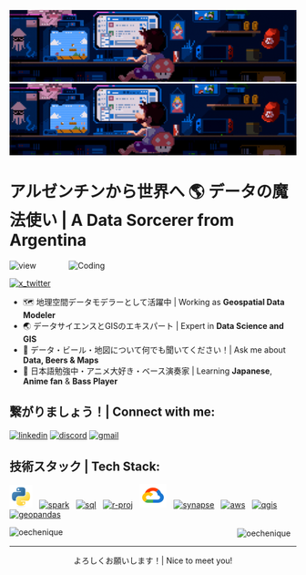 ![MasterHead](https://github.com/oechenique/oechenique/blob/main/data/mario_banner.gif)
![MasterHead](https://github.com/oechenique/oechenique/blob/main/data/mario_banner.gif)

# アルゼンチンから世界へ 🌎 データの魔法使い | A Data Sorcerer from Argentina

<img align="right" alt="Coding" width="400" src="https://64.media.tumblr.com/ba114d240ed9d19e927a725cc599b038/tumblr_o8ol0qfp3d1r4gsiio1_1280.gifv">

<p><img src="https://komarev.com/ghpvc/?username=oechenique&label=訪問者数&color=0e75b6&style=flat" alt="view" style="width: 10%;"/></p>
<p><a href="https://twitter.com/gastonechenique" target="blank"><img src="https://img.shields.io/twitter/follow/gastonechenique?logo=x&style=for-the-badge" alt="x_twitter" style="width: 20%;" /></a></p>

- 🗺️ 地理空間データモデラーとして活躍中 | Working as **Geospatial Data Modeler**
- 🌏 データサイエンスとGISのエキスパート | Expert in **Data Science and GIS**
- 🍺 データ・ビール・地図について何でも聞いてください！| Ask me about **Data, Beers & Maps**
- 🎌 日本語勉強中・アニメ大好き・ベース演奏家 | Learning **Japanese**, **Anime fan** & **Bass Player**

## 繋がりましょう！| Connect with me:

<a href="https://linkedin.com/in/gaston-echenique" target="blank"><img align="center" src="https://raw.githubusercontent.com/rahuldkjain/github-profile-readme-generator/master/src/images/icons/Social/linked-in-alt.svg" alt="linkedin" height="30" width="40" /></a>
<a href="https://discord.com/channels/@gastonechenique" target="blank"><img align="center" src="https://static.vecteezy.com/system/resources/previews/018/930/718/original/discord-logo-discord-icon-transparent-free-png.png" alt="discord" height="60" width="60"/></a>
<a href="mailto:gastonechenique@gmail.com" target="_blank"><img align="center" src="https://cdn.freelogovectors.net/wp-content/uploads/2023/04/new_gmail_logo-freelogovectors.net_.png" alt="gmail" height="60" width="120"/></a>

## 技術スタック | Tech Stack:

<p align="left"> 
<a href="https://www.python.org" target="_blank" rel="noreferrer"> <img src="https://raw.githubusercontent.com/devicons/devicon/master/icons/python/python-original.svg" alt="python" width="40" height="40"/></a>
&#160;
<a href="https://spark.apache.org/" target="_blank" rel="noreferrer"> <img src="https://upload.wikimedia.org/wikipedia/commons/f/f3/Apache_Spark_logo.svg" alt="spark" width="80" height="40"/></a>
&#160;
<a href="https://en.wikipedia.org/wiki/SQL" target="_blank" rel="noreferrer"> <img src="https://upload.wikimedia.org/wikipedia/commons/8/87/Sql_data_base_with_logo.png" alt="sql" width="90" height="40"/></a>
&#160;
<a href="https://www.r-project.org/" target="_blank" rel="noreferrer"> <img src="https://www.r-project.org/Rlogo.png" alt="r-proj" width="50" height="40"/></a>
&#160;
<a href="https://cloud.google.com" target="_blank" rel="noreferrer"> <img src="https://github.com/oechenique/oechenique/blob/main/data/icons8-google-cloud-48.png" alt="gcp" width="48" height="42"/></a>
&#160;
<a href="https://azure.microsoft.com/en-us/products/synapse-analytics/" target="_blank" rel="noreferrer"> <img src="https://4.bp.blogspot.com/-94Ztma98Myk/XqSCbZgL9lI/AAAAAAAAGcM/cnPtvLH5bWsfVT26R0HXgtUuy9VK57S4ACLcBGAsYHQ/s1600/AzureSynapseAnalytics.png" alt="synapse" width="35" height="40"/></a>
&#160;
<a href="https://aws.amazon.com/" target="_blank" rel="noreferrer"> <img src="https://a0.awsstatic.com/libra-css/images/logos/aws_smile-header-desktop-en-white_59x35.png" alt="aws" width="55" height="30"/></a>
&#160;
<a href="https://www.qgis.org" target="_blank" rel="noreferrer"> <img src="https://i0.wp.com/blog.qgis.org/wp-content/uploads/2016/12/qgis-logo_anita02.png?w=1400&h=&ssl=1" alt="qgis" width="80" height="40"/></a>
&#160;
<a href="https://geopandas.org/en/stable/" target="_blank" rel="noreferrer"> <img src="https://geopandas.org/en/stable/_static/geopandas_logo_web.svg" alt="geopandas" width="120" height="40"/></a>
</p>

<img align="left" src="https://github-readme-stats.vercel.app/api?username=oechenique&show_icons=true&locale=en" alt="oechenique" width="400" />
<img align="center" src="https://github-readme-streak-stats.herokuapp.com/?user=oechenique" alt="oechenique" width="420" />

---
<p align="center">
よろしくお願いします！| Nice to meet you!
</p>
